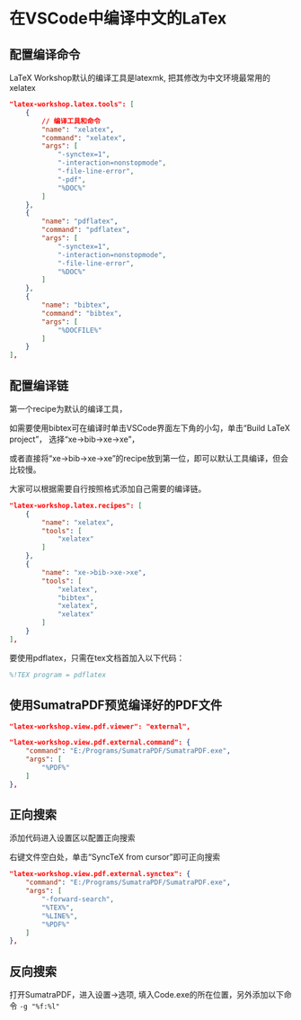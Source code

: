 # 在VSCode中编译中文的LaTex

## 配置编译命令

LaTeX Workshop默认的编译工具是latexmk,
把其修改为中文环境最常用的xelatex

```json
"latex-workshop.latex.tools": [
    {
        // 编译工具和命令
        "name": "xelatex",
        "command": "xelatex",
        "args": [
            "-synctex=1",
            "-interaction=nonstopmode",
            "-file-line-error",
            "-pdf",
            "%DOC%"
        ]
    },
    {
        "name": "pdflatex",
        "command": "pdflatex",
        "args": [
            "-synctex=1",
            "-interaction=nonstopmode",
            "-file-line-error",
            "%DOC%"
        ]
    },
    {
        "name": "bibtex",
        "command": "bibtex",
        "args": [
            "%DOCFILE%"
        ]
    }
],
```

## 配置编译链

第一个recipe为默认的编译工具，

如需要使用bibtex可在编译时单击VSCode界面左下角的小勾，单击“Build LaTeX project”，
选择“xe->bib->xe->xe”，

或者直接将“xe->bib->xe->xe”的recipe放到第一位，即可以默认工具编译，但会比较慢。

大家可以根据需要自行按照格式添加自己需要的编译链。

```json
"latex-workshop.latex.recipes": [
    {
        "name": "xelatex",
        "tools": [
            "xelatex"
        ]
    },
    {
        "name": "xe->bib->xe->xe",
        "tools": [
            "xelatex",
            "bibtex",
            "xelatex",
            "xelatex"
        ]
    }
],
```

要使用pdflatex，只需在tex文档首加入以下代码：

```tex
%!TEX program = pdflatex
```

## 使用SumatraPDF预览编译好的PDF文件

```json
"latex-workshop.view.pdf.viewer": "external",

"latex-workshop.view.pdf.external.command": {
    "command": "E:/Programs/SumatraPDF/SumatraPDF.exe",
    "args": [
        "%PDF%"
    ]
},
```

## 正向搜索

添加代码进入设置区以配置正向搜索

右键文件空白处，单击“SyncTeX from cursor”即可正向搜索

```json
"latex-workshop.view.pdf.external.synctex": {
    "command": "E:/Programs/SumatraPDF/SumatraPDF.exe",
    "args": [
        "-forward-search",
        "%TEX%",
        "%LINE%",
        "%PDF%"
    ]
},
```

## 反向搜索

打开SumatraPDF，进入设置->选项, 填入Code.exe的所在位置，另外添加以下命令
`-g "%f:%l"`




